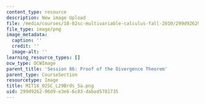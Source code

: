 ```yaml
---
content_type: resource
description: New image Upload
file: /media/courses/18-02sc-multivariable-calculus-fall-2010/299d926296d9e3e66c83dabad5781735_MIT18_02SC_L29Brds_5a.png
file_type: image/png
image_metadata:
  caption: ''
  credit: ''
  image-alt: ''
learning_resource_types: []
ocw_type: OCWImage
parent_title: 'Session 86: Proof of the Divergence Theorem'
parent_type: CourseSection
resourcetype: Image
title: MIT18_02SC_L29Brds_5a.png
uid: 299d9262-96d9-e3e6-6c83-dabad5781735
---
```

